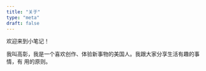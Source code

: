 ```yaml
---
title: "关于"
type: "meta"
draft: false
---
```


欢迎来到小笔记！

我叫高彰，我是一个喜欢创作、体验新事物的美国人。我跟大家分享生活有趣的事情，有
用的原则。
